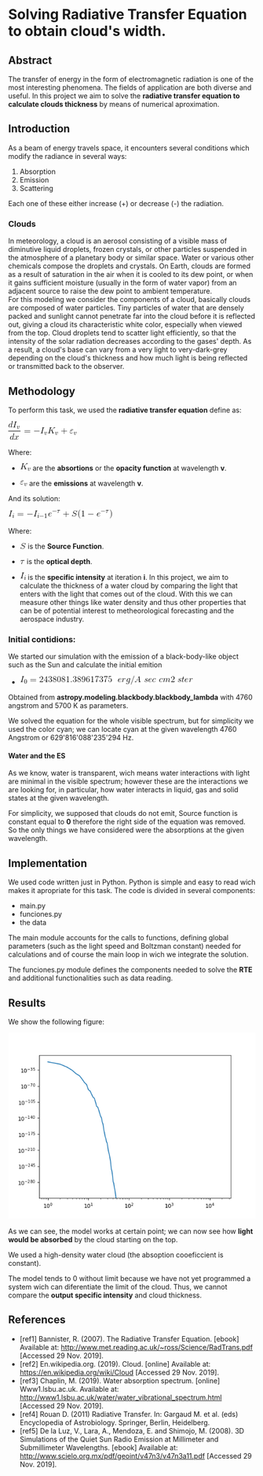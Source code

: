 Solving Radiative Transfer Equation to obtain cloud's width.
===================================

## Abstract

The transfer of energy in the form of electromagnetic radiation is one of the most interesting phenomena. The fields of application are both diverse and useful. In this project we aim to solve the **radiative transfer equation to calculate clouds thickness** by means of numerical aproximation.

## Introduction

As a beam of energy travels space, it encounters several conditions which modify the radiance in several ways:

1. Absorption
2. Emission 
3. Scattering

Each one of these either increase (+) or decrease (-) the radiation. 
### Clouds 
In meteorology, a cloud is an aerosol consisting of a visible mass of diminutive liquid droplets, frozen crystals, or other particles suspended in the atmosphere of a planetary body or similar space. Water or various other chemicals compose the droplets and crystals. On Earth, clouds are formed as a result of saturation in the air when it is cooled to its dew point, or when it gains sufficient moisture (usually in the form of water vapor) from an adjacent source to raise the dew point to ambient temperature.<br>
For this modeling we consider the components of a cloud, basically clouds are composed of water particles. Tiny particles of water that are densely packed and sunlight cannot penetrate far into the cloud before it is reflected out, giving a cloud its characteristic white color, especially when viewed from the top. Cloud droplets tend to scatter light efficiently, so that the intensity of the solar radiation decreases according to the gases' depth. As a result, a cloud's base can vary from a very light to very-dark-grey depending on the cloud's thickness and how much light is being reflected or transmitted back to the observer.

## Methodology

To perform this task, we used the **radiative transfer equation** define as:

![Radiative transfer Eq](img/rte.gif)

Where: 
- ![Opacity F](img/Kv.gif) are the **absortions** or  the **opacity function** at wavelength **v**.

- ![emission](img/epsv.gif) are the **emissions** at wavelength **v**. 

 And its solution:

 ![solution](img/sol.gif)

Where: 
- ![Source f](img/Source.gif) is the **Source Function**.

- ![tau](img/tau.gif) is the **optical depth**.

- ![Intensity](img/Iv.gif) is the **specific intensity** at iteration **i**.
In this project, we aim to calculate the thickness of a water cloud by comparing the light that enters with the light that comes out of the cloud.
With this we can measure other things like water density and thus other properties that can be of potential interest to metheorological forecasting and the aerospace industry.  

### **Initial contidions:**

We started our simulation with the emission of a black-body-like object such as the Sun and calculate the initial emition

- ![I 0](img/I0.gif)


Obtained from **astropy.modeling.blackbody.blackbody_lambda**
with 4760 angstrom and 5700 K as parameters.

We solved the equation for the whole visible spectrum, but for simplicity we used the color cyan; we can locate cyan at the given wavelength 4760 Angstrom or 629'816'088'235'294 Hz.

#### **Water and the ES**
As we know, water is transparent, wich means water interactions with light are minimal in the visible spectrum; however these are the interactions we are looking for, in particular, how water interacts in liquid, gas and solid states at the given wavelength. 

For simplicity, we supposed that clouds do not emit, Source function is constant equal to **0** therefore the right side of the equation was removed. So the only things we have considered were the absorptions at the given wavelength. 



## Implementation

We used code written just in Python. Python is simple and easy to read wich makes it apropriate for this task.
The code is divided in several components:

- main.py
- funciones.py
- the data

The main module accounts for the calls to functions, defining global parameters (such as the light speed and Boltzman constant) needed for calculations and of course the main loop in wich we integrate the solution. 

The funciones.py module defines the components needed to solve the **RTE** and additional functionalities such as data reading.



## Results

We show the following figure:

![result](img/res.png)

As we can see, the model works at certain point; we can now see how **light would be absorbed** by the cloud starting on the top. 

We used a high-density water cloud (the absoption cooeficcient is constant). 

The model tends to 0 without limit because we have not yet programmed a system wich can diferentiate the limit of the cloud. Thus, we cannot compare the **output specific intensity** 
and cloud thickness.

## References

- [ref1] Bannister, R. (2007). The Radiative Transfer Equation. [ebook] Available at: http://www.met.reading.ac.uk/~ross/Science/RadTrans.pdf [Accessed 29 Nov. 2019].<br>
- [ref2] En.wikipedia.org. (2019). Cloud. [online] Available at: https://en.wikipedia.org/wiki/Cloud [Accessed 29 Nov. 2019].<br>
- [ref3] Chaplin, M. (2019). Water absorption spectrum. [online] Www1.lsbu.ac.uk. Available at: http://www1.lsbu.ac.uk/water/water_vibrational_spectrum.html [Accessed 29 Nov. 2019].<br>
- [ref4] Rouan D. (2011) Radiative Transfer. In: Gargaud M. et al. (eds) Encyclopedia of Astrobiology. Springer, Berlin, Heidelberg.<br>
- [ref5] De la Luz, V., Lara, A., Mendoza, E. and Shimojo, M. (2008). 3D Simulations of the Quiet Sun Radio Emission at Millimeter and Submillimeter Wavelengths. [ebook] Available at: http://www.scielo.org.mx/pdf/geoint/v47n3/v47n3a11.pdf [Accessed 29 Nov. 2019].
